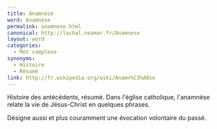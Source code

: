 ```yaml
---
title: Anamnèse
word: Anamnèse
permalink: anamnese.html
canonical: http://lachal.neamar.fr/Anamnese
layout: word
categories:
  - Mot complexe
synonyms:
  - Histoire
  - Résumé
link: http://fr.wikipedia.org/wiki/Anamn%C3%A8se
---
```


Histoire des antécédents, résumé.
Dans l'église catholique, l'anamnèse relate la vie de Jésus-Christ en quelques phrases.

Désigne aussi et plus couramment une évocation volontaire du passé.


